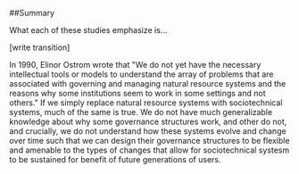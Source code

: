 ##Summary

What each of these studies emphasize is... 

[write transition]

In 1990, Elinor Ostrom wrote that "We do not yet have the necessary intellectual tools or models to understand the array of problems that are associated with governing and managing natural resource systems and the reasons why some institutions seem to work in some settings and not others." If we simply replace natural resource systems with sociotechnical systems, much of the same is true. We do not have much generalizable knowledge about why some governance structures work, and other do not, and crucially, we do not understand how these systems evolve and change over time such that we can design their governance structures to be flexible and amenable to the types of changes that allow for sociotechnical systesm to be sustained for benefit of future generations of users.